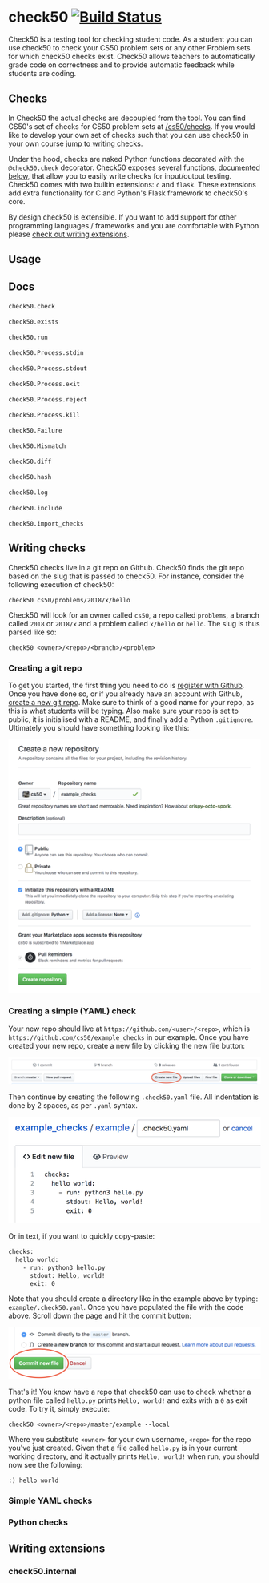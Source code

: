 # check50 [![Build Status](https://www.travis-ci.org/cs50/check50.svg?branch=check50api-pool)](https://www.travis-ci.org/cs50/check50)

Check50 is a testing tool for checking student code. As a student you can use check50 to check your CS50 problem sets or any other Problem sets for which check50 checks exist. Check50 allows teachers to automatically grade code on correctness and to provide automatic feedback while students are coding.

## Checks
In Check50 the actual checks are decoupled from the tool. You can find CS50's set of checks for CS50 problem sets at [/cs50/checks](https://github.com/cs50/checks). If you would like to develop your own set of checks such that you can use check50 in your own course [jump to writing checks](#writing-checks).

Under the hood, checks are naked Python functions decorated with the ``` @check50.check``` decorator. Check50 exposes several functions, [documented below](#docs), that allow you to easily write checks for input/output testing. Check50 comes with two builtin extensions: `c` and `flask`. These extensions add extra functionality for C and Python's Flask framework to check50's core.

By design check50 is extensible. If you want to add support for other programming languages / frameworks and you are comfortable with Python please [check out writing extensions](#writing-extensions).

## Usage

## Docs

`check50.check`

`check50.exists`

`check50.run`

`check50.Process.stdin`

`check50.Process.stdout`

`check50.Process.exit`

`check50.Process.reject`

`check50.Process.kill`

`check50.Failure`

`check50.Mismatch`

`check50.diff`

`check50.hash`

`check50.log`

`check50.include`

`check50.import_checks`

## Writing checks
Check50 checks live in a git repo on Github. Check50 finds the git repo based on the slug that is passed to check50. For instance, consider the following execution of check50:

    check50 cs50/problems/2018/x/hello

Check50 will look for an owner called `cs50`, a repo called `problems`, a branch called `2018` or `2018/x` and a problem called `x/hello` or `hello`. The slug is thus parsed like so:

    check50 <owner>/<repo>/<branch>/<problem>

### Creating a git repo
To get you started, the first thing you need to do is [register with Github](https://github.com/join). Once you have done so, or if you already have an account with Github, [create a new git repo](https://github.com/new). Make sure to think of a good name for your repo, as this is what students will be typing. Also make sure your repo is set to public, it is initialised with a README, and finally add a Python `.gitignore`. Ultimately you should have something looking like this:

![](docs/repo.png)

### Creating a simple (YAML) check

Your new repo should live at `https://github.com/<user>/<repo>`, which is `https://github.com/cs50/example_checks` in our example. Once you have created your new repo, create a new file by clicking the new file button:

![](docs/new_file.png)

Then continue by creating the following `.check50.yaml` file. All indentation is done by 2 spaces, as per `.yaml` syntax.

![](docs/new_yaml.png)

Or in text, if you want to quickly copy-paste:

    checks:
      hello world:
        - run: python3 hello.py
          stdout: Hello, world!
          exit: 0

Note that you should create a directory like in the example above by typing: `example/.check50.yaml`. Once you have populated the file with the code above. Scroll down the page and hit the commit button:

![](docs/commit.png)

That's it! You know have a repo that check50 can use to check whether a python file called `hello.py` prints `Hello, world!` and exits with a `0` as exit code. To try it, simply execute:

    check50 <owner>/<repo>/master/example --local

Where you substitute `<owner>` for your own username, `<repo>` for the repo you've just created. Given that a file called `hello.py` is in your current working directory, and it actually prints `Hello, world!` when run, you should now see the following:

    :) hello world

### Simple YAML checks

### Python checks

## Writing extensions

### check50.internal
